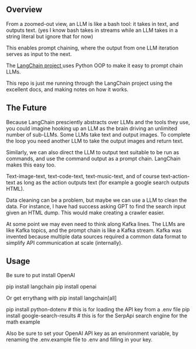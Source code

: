 ## Overview

From a zoomed-out view, an LLM is like a bash tool: it takes in text, and outputs text. (yes I know bash takes in streams while an LLM takes in a string literal but ignore that for now)

This enables prompt chaining, where the output from one LLM iteration serves as input to the next.

The [ LangChain project ](https://github.com/hwchase17/langchain) uses Python OOP to make it easy to prompt chain LLMs.

This repo is just me running through the LangChain project using the excellent docs, and making notes on how it works.

## The Future

Because LangChain presciently abstracts over LLMs and the tools they use, you could imagine hooking up an LLM as the brain driving an unlimited number of sub-LLMs. Some LLMs take text and output images. To complete the loop you need another LLM to take the output images and return text.

Similarly, we can also direct the LLM to output text suitable to be run as commands, and use the command output as a prompt chain. LangChain makes this easy too.

Text-image-text, text-code-text, text-music-text, and of course text-action-text as long as the action outputs text (for example a google search outputs HTML).

Data cleaning can be a problem, but maybe we can use a LLM to clean the data. For instance, I have had success asking GPT to find the search input given an HTML dump. This would make creating a crawler easier.

At some point we may even need to think along Kafka lines. The LLMs are like Kafka topics, and the prompt chain is like a Kafka stream. Kafka was invented because multiple data sources required a common data format to simplify API communication at scale (internally).

## Usage

Be sure to put install OpenAI

pip install langchain
pip install openai

Or get errythang with pip install langchain[all]

pip install python-dotenv # this is for loading the API key from a .env file
pip install google-search-results  # this is for the SerpApi search engine for the math example

Also be sure to set your OpenAI API key as an environment variable, by renaming the .env.example file to .env and filling in your key.
